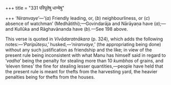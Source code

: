 +++
title = "331 परिपूतेषु धान्येषु"

+++
‘*Niranvaye*’—‘(*a*) Friendly leading, or, (*b*) neighbourliness, or
(*c*) absence of watchman’ (Medhātithi);—Govindarāja and Nārāyaṇa have
(*a*);—and Kullūka and Rāghavānanda have (*b*).—See 198 above.

This verse is quoted in *Vivādaratnākara* (p. 324), which adds the
following notes:—‘*Paripūteṣu*,’ husked,—‘*niranvaye*,’ (the
appropriating being done) without any such justification as friendship
and the like; in view of the present rule being inconsistent with what
Manu has himself said in regard to ‘*vadha*’ being the penalty for
stealing more than 10 *kumbhas* of grains, and ‘eleven times’ the fine
for stealing lesser quantities,—people have held that the present rule
is meant for thefts from the harvesting yard, the heavier penalties
being for thefts from the houses.




